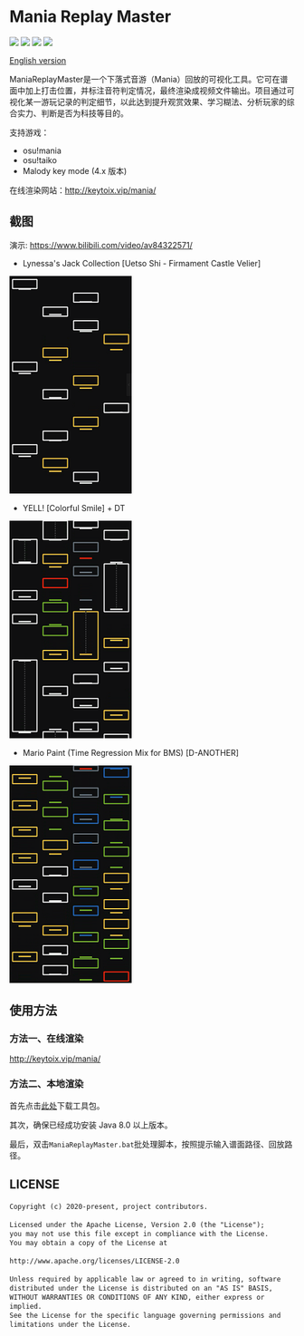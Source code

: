 # Mania Replay Master

[![](https://img.shields.io/github/v/release/Keytoyze/Mania-Replay-Master?color=blue)](https://github.com/Keytoyze/Mania-Replay-Master/releases/latest)
[![](https://img.shields.io/endpoint?url=https%3A%2F%2Fkeytoix.vip%2Fmania%2Fapi%2Fcount)](https://github.com/Keytoyze/Mania-Replay-Master/)
[![](https://img.shields.io/endpoint?url=https%3A%2F%2Fresume.keytoix.vip%2Fassets%2Frenderer.json)](https://keytoix.vip/mania/)
[![](https://img.shields.io/badge/dynamic/json?style=social&logo=Bilibili&label=demo&suffix=%20views&query=data.stat.view&url=https://api.bilibili.com/x/web-interface/view?bvid=BV1w7411i7Ps)](https://www.bilibili.com/video/BV1w7411i7Ps)

[English version](README_EN.md)

ManiaReplayMaster是一个下落式音游（Mania）回放的可视化工具。它可在谱面中加上打击位置，并标注音符判定情况，最终渲染成视频文件输出。项目通过可视化某一游玩记录的判定细节，以此达到提升观赏效果、学习糊法、分析玩家的综合实力、判断是否为科技等目的。

支持游戏：
- osu!mania
- osu!taiko
- Malody key mode (4.x 版本)

在线渲染网站：http://keytoix.vip/mania/

## 截图

演示: https://www.bilibili.com/video/av84322571/

- Lynessa's Jack Collection [Uetso Shi - Firmament Castle Velier]

![](https://github.com/Keytoyze/Mania-Replay-Master/blob/master/screenshot/image3.png?raw=true)

- YELL! [Colorful Smile] + DT

![](https://github.com/Keytoyze/Mania-Replay-Master/blob/master/screenshot/image1.png?raw=true)

- Mario Paint (Time Regression Mix for BMS) [D-ANOTHER]

![](https://github.com/Keytoyze/Mania-Replay-Master/blob/master/screenshot/image2.png?raw=true)


## 使用方法

### 方法一、在线渲染

http://keytoix.vip/mania/

### 方法二、本地渲染

首先点击[此处](https://github.com/Mania-Visualization-Project/Mania-Replay-Master/releases/download/v2.4.0/ManiaReplayMaster.v2.4.0.zip)下载工具包。

其次，确保已经成功安装 Java 8.0 以上版本。

最后，双击`ManiaReplayMaster.bat`批处理脚本，按照提示输入谱面路径、回放路径。

## LICENSE

```
Copyright (c) 2020-present, project contributors.

Licensed under the Apache License, Version 2.0 (the "License");
you may not use this file except in compliance with the License.
You may obtain a copy of the License at

http://www.apache.org/licenses/LICENSE-2.0

Unless required by applicable law or agreed to in writing, software
distributed under the License is distributed on an "AS IS" BASIS,
WITHOUT WARRANTIES OR CONDITIONS OF ANY KIND, either express or implied.
See the License for the specific language governing permissions and
limitations under the License.
```
